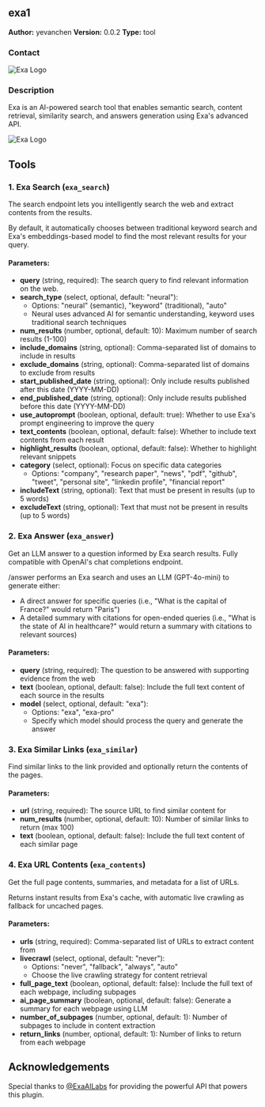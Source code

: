 ## exa1

**Author:** yevanchen
**Version:** 0.0.2
**Type:** tool


### Contact
![Exa Logo](./_assets/image%20copy.png)


### Description

Exa is an AI-powered search tool that enables semantic search, content retrieval, similarity search, and answers generation using Exa's advanced API.

![Exa Logo](./_assets/image.png)

## Tools

### 1. Exa Search (`exa_search`)

The search endpoint lets you intelligently search the web and extract contents from the results.

By default, it automatically chooses between traditional keyword search and Exa's embeddings-based model to find the most relevant results for your query.

#### Parameters:

- **query** (string, required): The search query to find relevant information on the web.
- **search_type** (select, optional, default: "neural"): 
  - Options: "neural" (semantic), "keyword" (traditional), "auto"
  - Neural uses advanced AI for semantic understanding, keyword uses traditional search techniques
- **num_results** (number, optional, default: 10): Maximum number of search results (1-100)
- **include_domains** (string, optional): Comma-separated list of domains to include in results
- **exclude_domains** (string, optional): Comma-separated list of domains to exclude from results
- **start_published_date** (string, optional): Only include results published after this date (YYYY-MM-DD)
- **end_published_date** (string, optional): Only include results published before this date (YYYY-MM-DD)
- **use_autoprompt** (boolean, optional, default: true): Whether to use Exa's prompt engineering to improve the query
- **text_contents** (boolean, optional, default: false): Whether to include text contents from each result
- **highlight_results** (boolean, optional, default: false): Whether to highlight relevant snippets
- **category** (select, optional): Focus on specific data categories
  - Options: "company", "research paper", "news", "pdf", "github", "tweet", "personal site", "linkedin profile", "financial report"
- **includeText** (string, optional): Text that must be present in results (up to 5 words)
- **excludeText** (string, optional): Text that must not be present in results (up to 5 words)

### 2. Exa Answer (`exa_answer`)

Get an LLM answer to a question informed by Exa search results. Fully compatible with OpenAI's chat completions endpoint.

/answer performs an Exa search and uses an LLM (GPT-4o-mini) to generate either:
- A direct answer for specific queries (i.e., "What is the capital of France?" would return "Paris")
- A detailed summary with citations for open-ended queries (i.e., "What is the state of AI in healthcare?" would return a summary with citations to relevant sources)

#### Parameters:

- **query** (string, required): The question to be answered with supporting evidence from the web
- **text** (boolean, optional, default: false): Include the full text content of each source in the results
- **model** (select, optional, default: "exa"):
  - Options: "exa", "exa-pro"
  - Specify which model should process the query and generate the answer

### 3. Exa Similar Links (`exa_similar`)

Find similar links to the link provided and optionally return the contents of the pages.

#### Parameters:

- **url** (string, required): The source URL to find similar content for
- **num_results** (number, optional, default: 10): Number of similar links to return (max 100)
- **text** (boolean, optional, default: false): Include the full text content of each similar page

### 4. Exa URL Contents (`exa_contents`)

Get the full page contents, summaries, and metadata for a list of URLs.

Returns instant results from Exa's cache, with automatic live crawling as fallback for uncached pages.

#### Parameters:

- **urls** (string, required): Comma-separated list of URLs to extract content from
- **livecrawl** (select, optional, default: "never"):
  - Options: "never", "fallback", "always", "auto"
  - Choose the live crawling strategy for content retrieval
- **full_page_text** (boolean, optional, default: false): Include the full text of each webpage, including subpages
- **ai_page_summary** (boolean, optional, default: false): Generate a summary for each webpage using LLM
- **number_of_subpages** (number, optional, default: 1): Number of subpages to include in content extraction
- **return_links** (number, optional, default: 1): Number of links to return from each webpage

## Acknowledgements



Special thanks to [@ExaAILabs](https://x.com/ExaAILabs) for providing the powerful API that powers this plugin.



